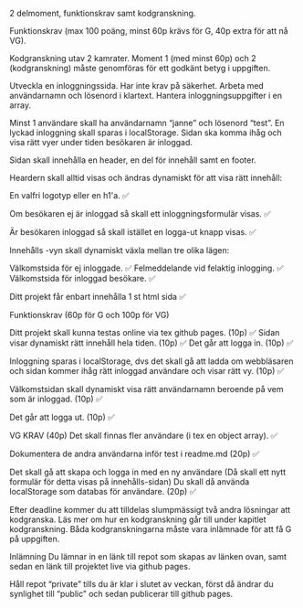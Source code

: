 2 delmoment, funktionskrav samt kodgranskning.

Funktionskrav (max 100 poäng, minst 60p krävs för G, 40p extra för att nå VG).

Kodgranskning utav 2 kamrater. Moment 1 (med minst 60p) och 2 (kodgranskning) måste genomföras för ett godkänt betyg i uppgiften. 

Utveckla en inloggningssida.
Har inte krav på säkerhet.
Arbeta med användarnamn och lösenord i klartext.
Hantera inloggningsuppgifter i en array.

Minst 1 användare skall ha användarnamn “janne” och lösenord “test”.
En lyckad inloggning skall sparas i localStorage.
Sidan ska komma ihåg och visa rätt vyer under tiden besökaren är inloggad.

Sidan skall innehålla en header, en del för innehåll samt en footer.

Heardern skall alltid visas och ändras dynamiskt för att visa rätt innehåll:

En valfri logotyp eller en h1'a. ✅

Om besökaren ej är inloggad så skall ett inloggningsformulär visas. ✅

Är besökaren inloggad så skall istället en logga-ut knapp visas. ✅

Innehålls -vyn skall dynamiskt växla mellan tre olika lägen:

Välkomstsida för ej inloggade. ✅
Felmeddelande vid felaktig inlogging. ✅
Välkomstsida för inloggad besökare. ✅

Ditt projekt får enbart innehålla 1 st html sida ✅

Funktionskrav (60p för G och 100p för VG)

Ditt projekt skall kunna testas online via tex github pages. (10p) ✅
Sidan visar dynamiskt rätt innehåll hela tiden. (10p) ✅
Det går att logga in. (10p) ✅

Inloggning sparas i localStorage, dvs det skall gå att ladda om webbläsaren och sidan kommer ihåg rätt inloggad användare och visar rätt vy. (10p) ✅

Välkomstsidan skall dynamiskt visa rätt användarnamn beroende på vem som är inloggad. (10p) ✅

Det går att logga ut. (10p) ✅

VG KRAV (40p)
Det skall finnas fler användare (i tex en object array). ✅

Dokumentera de andra användarna inför test i readme.md (20p) ✅

Det skall gå att skapa och logga in med en ny användare (Då skall ett nytt formulär för detta visas på innehålls-sidan) Du skall då använda localStorage som databas för användare. (20p) ✅



Efter deadline kommer du att tilldelas slumpmässigt två andra lösningar att kodgranska.
Läs mer om hur en kodgranskning går till under kapitlet kodgranskning. Båda kodgranskningarna måste vara inlämnade för att få G på uppgiften.


Inlämning
Du lämnar in en länk till repot som skapas av länken ovan, samt sedan en länk till projektet live via github pages.

Håll repot “private” tills du är klar i slutet av veckan, först då ändrar du synlighet till “public” och sedan publicerar till github pages.
